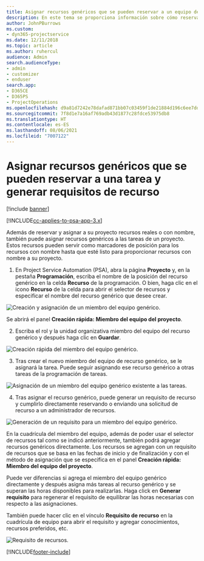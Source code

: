 ```yaml
---
title: Asignar recursos genéricos que se pueden reservar a un equipo de proyecto y tareas
description: En este tema se proporciona información sobre cómo reservar recursos genéricos para equipos de proyectos y tareas.
author: JohnPBurrows
ms.custom:
- dyn365-projectservice
ms.date: 12/11/2018
ms.topic: article
ms.author: ruhercul
audience: Admin
search.audienceType:
- admin
- customizer
- enduser
search.app:
- D365CE
- D365PS
- ProjectOperations
ms.openlocfilehash: d9a81d7242e78dafad871bb07c03459f1de21884d196c6ee7dd9619b2c410404
ms.sourcegitcommit: 7f8d1e7a16af769adb43d1877c28fdce53975db8
ms.translationtype: HT
ms.contentlocale: es-ES
ms.lasthandoff: 08/06/2021
ms.locfileid: "7007122"
---
```

# <a name="assign-generic-bookable-resources-to-a-task-and-generate-resource-requirements"></a>Asignar recursos genéricos que se pueden reservar a una tarea y generar requisitos de recurso 

[!include [banner](../includes/psa-now-project-operations.md)]

[!INCLUDE[cc-applies-to-psa-app-3.x](../includes/cc-applies-to-psa-app-3x.md)]

Además de reservar y asignar a su proyecto recursos reales o con nombre, también puede asignar recursos genéricos a las tareas de un proyecto. Estos recursos pueden servir como marcadores de posición para los recursos con nombre hasta que esté listo para proporcionar recursos con nombre a su proyecto. 

1. En Project Service Automation (PSA), abra la página **Proyecto** y, en la pestaña **Programación**, escriba el nombre de la posición del recurso genérico en la celda **Recurso** de la programación. O bien, haga clic en el icono **Recurso** de la celda para abrir el selector de recursos y especificar el nombre del recurso genérico que desee crear.

![Creación y asignación de un miembro del equipo genérico.](media/RM-how-to-9.png)

Se abrirá el panel **Creación rápida: Miembro del equipo del proyecto**. 

2. Escriba el rol y la unidad organizativa miembro del equipo del recurso genérico y después haga clic en **Guardar**.

![Creación rápida del miembro del equipo genérico.](media/RM-how-to-10.png)

3. Tras crear el nuevo miembro del equipo de recurso genérico, se le asignará la tarea. Puede seguir asignando ese recurso genérico a otras tareas de la programación de tareas.

![Asignación de un miembro del equipo genérico existente a las tareas.](media/RM-how-to-11.png)

4. Tras asignar el recurso genérico, puede generar un requisito de recurso y cumplirlo directamente reservando o enviando una solicitud de recurso a un administrador de recursos.

![Generación de un requisito para un miembro del equipo genérico.](media/RM-how-to-12.png)

En la cuadrícula del miembro del equipo, además de poder usar el selector de recursos tal como se indicó anteriormente, también podrá agregar recursos genéricos directamente. Los recursos se agregan con un requisito de recursos que se basa en las fechas de inicio y de finalización y con el método de asignación que se especifica en el panel **Creación rápida: Miembro del equipo del proyecto**.

Puede ver diferencias si agrega el miembro del equipo genérico directamente y después asigna más tareas al recurso genérico y se superan las horas disponibles para realizarlas. Haga click en **Generar requisito** para regenerar el requisito de equilibrar las horas necesarias con respecto a las asignaciones.

También puede hacer clic en el vínculo **Requisito de recurso** en la cuadrícula de equipo para abrir el requisito y agregar conocimientos, recursos preferidos, etc.

![Requisito de recursos.](media/RM-how-to-13.png)



[!INCLUDE[footer-include](../includes/footer-banner.md)]
